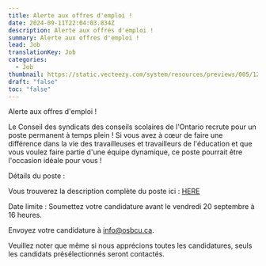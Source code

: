 ```yaml
---
title: Alerte aux offres d'emploi !
date: 2024-09-11T22:04:03.834Z
description: Alerte aux offres d'emploi !
summary: Alerte aux offres d'emploi !
lead: Job
translationKey: Job
categories:
  - Job
thumbnail: https://static.vecteezy.com/system/resources/previews/005/129/488/large_2x/nous-embauchons-french-translation-we-are-hiring-hiring-recruitment-poster-design-text-on-bright-speech-bubbles-vacancy-template-job-opening-search-vector.jpg
draft: "false"
toc: "false"
---
```

Alerte aux offres d'emploi ! 

Le Conseil des syndicats des conseils scolaires de l'Ontario recrute pour un poste permanent à temps plein ! Si vous avez à cœur de faire une différence dans la vie des travailleuses et travailleurs de l'éducation et que vous voulez faire partie d'une équipe dynamique, ce poste pourrait être l'occasion idéale pour vous !

Détails du poste :

Vous [](<>)trouverez la description complète du poste ici : [HERE](https://drive.google.com/file/d/17l1S6I-PepMzt8Om3JaqwfKJ5mP3J9cx/view?fbclid=IwY2xjawFO9GlleHRuA2FlbQIxMAABHb9QAbGWBih9hvF6QgciqYJ-ll9OgJcixEeqjiLt4ElPhadqBuSubhJz9A_aem_1NmaVdcIqCcLzdL5pltfVA)

Date limite : Soumettez votre candidature avant le vendredi 20 septembre à 16 heures.

Envoyez votre candidature à info@osbcu.ca.

Veuillez noter que même si nous apprécions toutes les candidatures, seuls les candidats présélectionnés seront contactés.